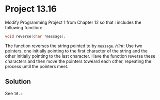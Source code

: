 # Project 13.16

Modify Programming Project 1 from Chapter 12 so that i includes the following function:

```c
void reverse(char *message);
```

The function reverses the string pointed to by `message`. *Hint*: Use two pointers,
one initially pointing to the first character of the string and the other initially
pointing to the last character. Have the function reverse these characters and then
move the pointers toweard each other, repeating the process until the pointers meet.

## Solution

See `16.c`

